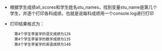- 根据学生成绩all\_scores和学生姓名stu\_names，找到变量stu\_name是第几个学生，并逐个打印各科成绩，也就是说每科成绩用一个console.log进行打印
- 打印结果格式为：

        第4个学生李鉴学的语文成绩为126
        第4个学生李鉴学的数学成绩为135
        第4个学生李鉴学的英语成绩为140